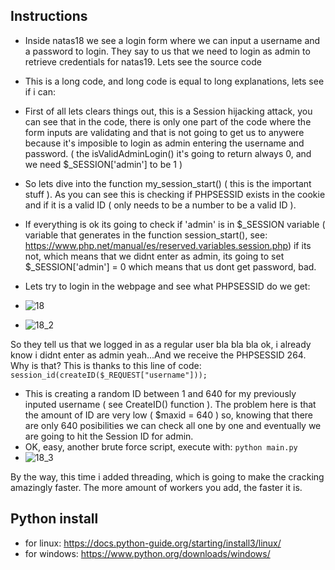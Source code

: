 ## Instructions

- Inside natas18 we see a login form where we can input a username and a password to login. They say to us that we need to login as admin to retrieve credentials for natas19. Lets see the source code
- This is a long code, and long code is equal to long explanations, lets see if i can:
- First of all lets clears things out, this is a Session hijacking attack, you can see that in the code, there is only one part of the code where the form inputs are validating and that is not going to get us to anywere because it's imposible to login as admin entering the username and password. ( the isValidAdminLogin() it's going to return always 0, and we need \$_SESSION['admin'] to be 1 )
- So lets dive into the function my_session_start() ( this is the important stuff ). As you can see this is checking if PHPSESSID exists in the cookie and if it is a valid ID ( only needs to be a number to be a valid ID ).
- If everything is ok its going to check if 'admin' is in \$_SESSION variable ( variable that generates in the function session_start(), see: https://www.php.net/manual/es/reserved.variables.session.php) if its not, which means that we didnt enter as admin, its going to set \$_SESSION['admin'] = 0 which means that us dont get password, bad.
- Lets try to login in the webpage and see what PHPSESSID do we get:
- ![18](https://github.com/user-attachments/assets/e1a00350-2d6d-4e2e-8349-eeeb9a8b9e7b)

- ![18_2](https://github.com/user-attachments/assets/48192f3d-a8b7-45a9-a842-7422a7e4a11e)

So they tell us that we logged in as a regular user bla bla bla ok, i already know i didnt enter as admin yeah...And we receive the PHPSESSID 264. Why is that? This is thanks to this line of code: `session_id(createID($_REQUEST["username"]));`
- This is creating a random ID between 1 and 640 for my previously inputed username ( see CreateID() function ). The problem here is that the amount of ID are very low ( $maxid = 640 ) so, knowing that there are only 640 posibilities we can check all one by one and eventually we are going to hit the Session ID for admin.
- OK, easy, another brute force script, execute with: `python main.py`
- ![18_3](https://github.com/user-attachments/assets/d1a0fa8a-4d33-4b38-8534-3b11c8d3ea84)

By the way, this time i added threading, which is going to make the cracking amazingly faster. The more amount of workers you add, the faster it is.

## Python install
- for linux: https://docs.python-guide.org/starting/install3/linux/
- for windows: https://www.python.org/downloads/windows/
